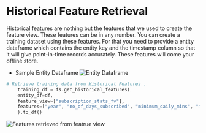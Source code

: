 # Historical Feature Retrieval

Historical features are nothing but the features that we used to create the feature view. These features can be in any number. You can create a training dataset using these features. For that you need to provide a entity dataframe which contains the entity key and the timestamp column so that it will give point-in-time records accurately. These features will come your offline store.

- Sample Entity Dataframe
  ![Entity Dataframe](https://github.com/katonic-dev/katonic-feature-store/blob/dev-2.0/docs/sources/entity_df.jpg)

```python
# Retrieve training data from Historical Features .
    training_df = fs.get_historical_features(
    entity_df=df,
    feature_view=["subscription_stats_fv"],
    features=["year", "no_of_days_subscribed", "minimum_daily_mins", "maximum_daily_mins", "videos_watched", "maximum_days_inactive"],
    ).to_df()
```

![Features retrieved from featrue view](https://github.com/katonic-dev/katonic-feature-store/blob/dev-2.0/docs/sources/training_df.jpg)
